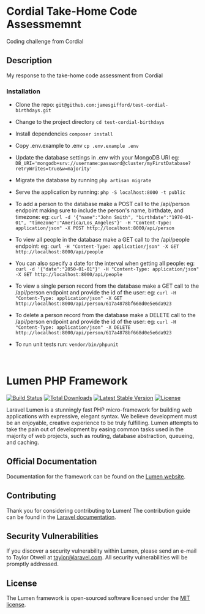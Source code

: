 # Cordial Take-Home Code Assessmemnt

Coding challenge from Cordial

## Description

My response to the take-home code assessment from Cordial

### Installation

* Clone the repo:
`git@github.com:jamesgifford/test-cordial-birthdays.git`

* Change to the project directory
`cd test-cordial-birthdays`

* Install dependencies
`composer install`

* Copy .env.example to .env
`cp .env.example .env`

* Update the database settings in .env with your MongoDB URI
eg: `DB_URI='mongodb+srv://username:password@cluster/myFirstDatabase?retryWrites=true&w=majority'`

* Migrate the database by running
`php artisan migrate`

* Serve the application by running:
`php -S localhost:8000 -t public`

* To add a person to the database make a POST call to the /api/person endpoint making sure to include the person's name, birthdate, and timezone:
eg: `curl -d '{"name":"John Smith", "birthdate":"1970-01-01", "timezone":"America/Los_Angeles"}' -H "Content-Type: application/json" -X POST http://localhost:8000/api/person`

* To view all people in the database make a GET call to the /api/people endpoint:
eg: `curl -H "Content-Type: application/json" -X GET http://localhost:8000/api/people`

* You can also specify a date for the interval when getting all people:
eg: `curl -d '{"date":"2050-01-01"}' -H "Content-Type: application/json" -X GET http://localhost:8000/api/people`

* To view a single person record from the database make a GET call to the /api/person endpoint and provide the id of the user:
eg: `curl -H "Content-Type: application/json" -X GET http://localhost:8000/api/person/617a4878bf668d0e5e6da923`

* To delete a person record from the database make a DELETE call to the /api/person endpoint and provide the id of the user:
eg: `curl -H "Content-Type: application/json" -X DELETE http://localhost:8000/api/person/617a4878bf668d0e5e6da923`

* To run unit tests run:
`vendor/bin/phpunit`

&nbsp;
&nbsp;
&nbsp;
&nbsp;
&nbsp;

# Lumen PHP Framework

[![Build Status](https://travis-ci.org/laravel/lumen-framework.svg)](https://travis-ci.org/laravel/lumen-framework)
[![Total Downloads](https://img.shields.io/packagist/dt/laravel/framework)](https://packagist.org/packages/laravel/lumen-framework)
[![Latest Stable Version](https://img.shields.io/packagist/v/laravel/framework)](https://packagist.org/packages/laravel/lumen-framework)
[![License](https://img.shields.io/packagist/l/laravel/framework)](https://packagist.org/packages/laravel/lumen-framework)

Laravel Lumen is a stunningly fast PHP micro-framework for building web applications with expressive, elegant syntax. We believe development must be an enjoyable, creative experience to be truly fulfilling. Lumen attempts to take the pain out of development by easing common tasks used in the majority of web projects, such as routing, database abstraction, queueing, and caching.

## Official Documentation

Documentation for the framework can be found on the [Lumen website](https://lumen.laravel.com/docs).

## Contributing

Thank you for considering contributing to Lumen! The contribution guide can be found in the [Laravel documentation](https://laravel.com/docs/contributions).

## Security Vulnerabilities

If you discover a security vulnerability within Lumen, please send an e-mail to Taylor Otwell at taylor@laravel.com. All security vulnerabilities will be promptly addressed.

## License

The Lumen framework is open-sourced software licensed under the [MIT license](https://opensource.org/licenses/MIT).
